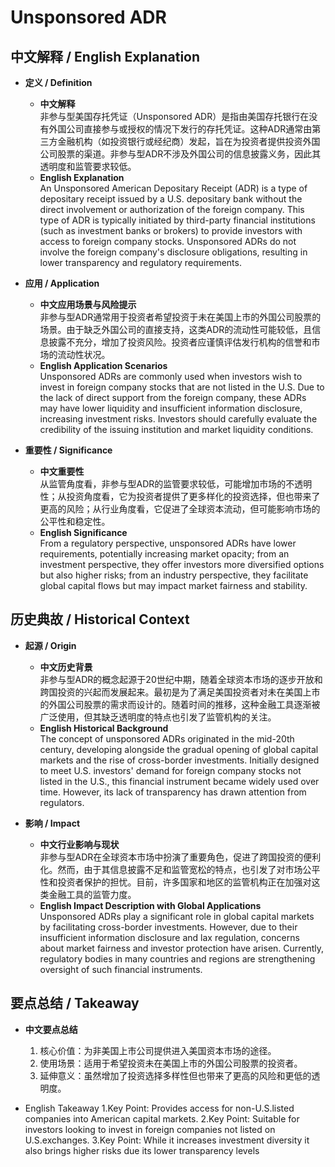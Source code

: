 # Unsponsored ADR

## 中文解释 / English Explanation

* **定义 / Definition**  
  - **中文解释**  
    非参与型美国存托凭证（Unsponsored ADR）是指由美国存托银行在没有外国公司直接参与或授权的情况下发行的存托凭证。这种ADR通常由第三方金融机构（如投资银行或经纪商）发起，旨在为投资者提供投资外国公司股票的渠道。非参与型ADR不涉及外国公司的信息披露义务，因此其透明度和监管要求较低。  
  - **English Explanation**  
    An Unsponsored American Depositary Receipt (ADR) is a type of depositary receipt issued by a U.S. depositary bank without the direct involvement or authorization of the foreign company. This type of ADR is typically initiated by third-party financial institutions (such as investment banks or brokers) to provide investors with access to foreign company stocks. Unsponsored ADRs do not involve the foreign company's disclosure obligations, resulting in lower transparency and regulatory requirements.

* **应用 / Application**  
  - **中文应用场景与风险提示**  
    非参与型ADR通常用于投资者希望投资于未在美国上市的外国公司股票的场景。由于缺乏外国公司的直接支持，这类ADR的流动性可能较低，且信息披露不充分，增加了投资风险。投资者应谨慎评估发行机构的信誉和市场的流动性状况。  
  - **English Application Scenarios**  
    Unsponsored ADRs are commonly used when investors wish to invest in foreign company stocks that are not listed in the U.S. Due to the lack of direct support from the foreign company, these ADRs may have lower liquidity and insufficient information disclosure, increasing investment risks. Investors should carefully evaluate the credibility of the issuing institution and market liquidity conditions.

* **重要性 / Significance**  
  - **中文重要性**  
    从监管角度看，非参与型ADR的监管要求较低，可能增加市场的不透明性；从投资角度看，它为投资者提供了更多样化的投资选择，但也带来了更高的风险；从行业角度看，它促进了全球资本流动，但可能影响市场的公平性和稳定性。  
  - **English Significance**  
    From a regulatory perspective, unsponsored ADRs have lower requirements, potentially increasing market opacity; from an investment perspective, they offer investors more diversified options but also higher risks; from an industry perspective, they facilitate global capital flows but may impact market fairness and stability.

## 历史典故 / Historical Context

* **起源 / Origin**  
  - **中文历史背景**  
    非参与型ADR的概念起源于20世纪中期，随着全球资本市场的逐步开放和跨国投资的兴起而发展起来。最初是为了满足美国投资者对未在美国上市的外国公司股票的需求而设计的。随着时间的推移，这种金融工具逐渐被广泛使用，但其缺乏透明度的特点也引发了监管机构的关注。  
  - **English Historical Background**  
    The concept of unsponsored ADRs originated in the mid-20th century, developing alongside the gradual opening of global capital markets and the rise of cross-border investments. Initially designed to meet U.S. investors' demand for foreign company stocks not listed in the U.S., this financial instrument became widely used over time. However, its lack of transparency has drawn attention from regulators.

* **影响 / Impact**  
  - **中文行业影响与现状**  
    非参与型ADR在全球资本市场中扮演了重要角色，促进了跨国投资的便利化。然而，由于其信息披露不足和监管宽松的特点，也引发了对市场公平性和投资者保护的担忧。目前，许多国家和地区的监管机构正在加强对这类金融工具的监管力度。  
  - **English Impact Description with Global Applications**  
    Unsponsored ADRs play a significant role in global capital markets by facilitating cross-border investments. However, due to their insufficient information disclosure and lax regulation, concerns about market fairness and investor protection have arisen. Currently, regulatory bodies in many countries and regions are strengthening oversight of such financial instruments.

## 要点总结 / Takeaway

* **中文要点总结**
  1. 核心价值：为非美国上市公司提供进入美国资本市场的途径。
  2. 使用场景：适用于希望投资未在美国上市的外国公司股票的投资者。
  3. 延伸意义：虽然增加了投资选择多样性但也带来了更高的风险和更低的透明度。

* English Takeaway
  1.Key Point: Provides access for non-U.S.listed companies into American capital markets.
  2.Key Point: Suitable for investors looking to invest in foreign companies not listed on U.S.exchanges.
  3.Key Point: While it increases investment diversity it also brings higher risks due its lower transparency levels